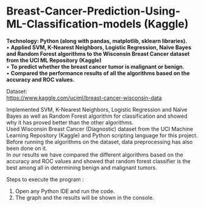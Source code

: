 # Breast-Cancer-Prediction-Using-ML-Classification-models (Kaggle)

**Technology: Python (along with pandas, matplotlib, sklearn libraries).**<br>
•	**Applied SVM, K-Nearest Neighbors, Logistic Regression, Naïve Bayes and Random Forest algorithms to the Wisconsin Breast Cancer dataset from the UCI ML Repository (Kaggle)**<br>
•	**To predict whether the breast cancer tumor is malignant or benign.**  <br>
•	**Compared the performance results of all the algorithms based on the accuracy and ROC values.**<br>

Dataset:<br>
https://www.kaggle.com/uciml/breast-cancer-wisconsin-data<br>


Implemented SVM, K-Nearest Neighbors, Logistic Regression and Naïve Bayes as well as Random Forest algorithm for classification and showed why it has proved better than the other algorithms.<br>
Used Wisconsin Breast Cancer (Diagnostic) dataset from the UCI Machine Learning Repository (Kaggle) and Python scripting language for this project. Before running the algorithms on the dataset, data preprocessing has also been done on it. <br>
In our results we have compared the different algorithms based on the accuracy and ROC values and showed that random forest classifier is the best among all in determining benign and malignant tumors.<br>


Steps to execute the program : <br>

1. Open any Python IDE and run the code. <br>
2. The graph and the results will be shown in the console.<br>
